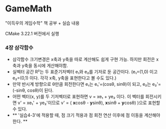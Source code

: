 # GameMath
"이득우의 게임수학" 책 공부 + 실습 내용

CMake 3.22.1 버전에서 실행

### 4장 삼각함수
- 삼각함수 크기변경은 x축과 y축을 따로 계산해도 쉽게 구현 가능. 하지만 회전은 x축과 y축을 동시에 게산해야함.
- 실벡터 공간 R²는 두 표준기저벡터 e₁와 e₂를 기저로 둔 공간이다. (e₁=(1,0) 이고 e₂=(0,1) 이다. 각각 x축, y축을 표현한다고 볼 수도 있다.)
- 만약 반시계 방향으로 θ만큼 회전한다면 e₁는 e₁'=(cosθ, sinθ)이 되고, e₂는 e₂'=(-sinθ, cosθ)이 된다.
- 어떤 벡터(x, y)를 두 기저벡터로 표현하면 v = xe₁ + ye₂ 이다. 이 벡터를 회전시키면 v' = xe₁' + ye₂'이므로 v' = ( **x**cosθ - **y**sinθ), **x**sinθ + **y**cosθ) )으로 표현할 수 있다.
- ** '실습4-3'에 적용할 때, 점 크기 적용과 점 회전 연산 이후에 점 이동을 계산해야 한다. **
